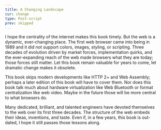 ```yaml
---
title: A Changing Landscape
cur: change
type: Post-script
prev: skipped
...
```


I hope the centrality of the internet makes this book timely. But the
web is a dynamic, ever-changing place. The first web browser came into
being in 1989 and it did not support colors, images, styling, or
scripting. Three decades of evolution driven by market forces,
implementation quirks, and the ever-expanding reach of the web made
browsers what they are today; those forces still matter. Let this book
remain valuable for years to come, let dramatic change makes it
obsolete.

This book skips modern developments like HTTP 2+ and Web Assembly;
perhaps a later edition of this book will have to cover them. Nor does
this book talk much about hardware virtualization like Web Bluetooth
or format centralization like web video. Maybe in the future those
will be more central to what browsers do.

Many dedicated, brilliant, and talented engineers have devoted
themselves to the web over its first three decades. The structure of
the web embeds their ideas, inventions, and taste. Even if, in a few
years, this book is out-dated, I hope it still passes those lessons
along.
